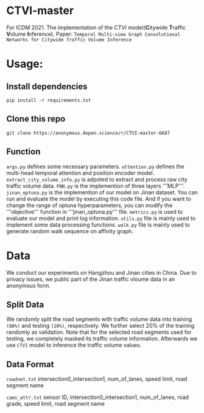 # CTVI-master
For  ICDM 2021.
The implementation of the CTVI model(**C**itywide **T**raffic **V**olume **I**nference).
Paper: ```Temporal Multi-view Graph Convolutional Networks for Citywide Traffic Volume Inference```

# Usage:
## Install dependencies

```pip install -r requirements.txt```

## Clone this repo
```
git clone https://anonymous.4open.science/r/CTVI-master-6687
```

## Function
```args.py``` defines some necessary parameters.
```attention.py``` defines the multi-head temporal attention and position encoder model.
```extract_city_volume_info.py``` is adpoted  to extract and process raw city traffic volume data. 
```FNN.py``` is the implemention of three layers '''MLP'''.
```jinan_optuna.py``` is the implemention of our model on Jinan dataset. You can run and evaluate the model by executing this code file.  And if you want to change the range of optuna hyperparameters, you can modify the '''objective''' function in '''jinan_optuna.py''' file. 
```metrics.py``` is used to evaluate our model and print log information.
```utils.py``` file is mainly used to implement some data processing functions.
```walk.py``` file is mainly used to generate random walk sequence on affinity graph.

# Data
We conduct our experiments on Hangzhou and Jinan cities in China. Due to privacy issues, we public part of the Jinan traffic vloume data in an anonymous form.

## Split Data
We randomly split the road segments with traffic volume data into training ```(80%)``` and testing ```(20%)```, respectively. We further select 20% of the training randomly as
validation. Note that for the selected road segments used for testing, we completely masked its traffic volume information. Afterwards we use ```CTVI``` model to inference the traffic volume values.

## Data Format
```roadnet.txt``` intersection0_intersection1, num_of_lanes, speed limit, road segment name

```cams_attr.txt``` sensor ID, intersection0_intersection1, num_of_lanes, road grade, speed limit, road segment name
